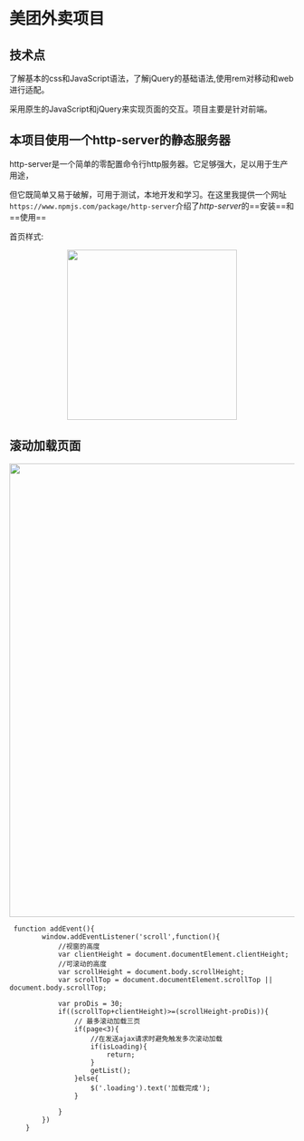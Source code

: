 # 美团外卖项目

## 技术点

了解基本的css和JavaScript语法，了解jQuery的基础语法,使用rem对移动和web进行适配。

采用原生的JavaScript和jQuery来实现页面的交互。项目主要是针对前端。


## 本项目使用一个http-server的静态服务器

 http-server是一个简单的零配置命令行http服务器。它足够强大，足以用于生产用途，

但它既简单又易于破解，可用于测试，本地开发和学习。在这里我提供一个网址`https://www.npmjs.com/package/http-server`介绍了*http-server*的==安装==和==使用==

首页样式:

<div align=center>
    <img src="http://m.qpic.cn/psc?/V10ibBzU4Ickka/lwLYosea*1Tx8aEGf3rTEOGxr.VtZPUP5RT1M6Hn*OR5z3ApTcOTRL46RxehxP1Jgmo7nYVpHp1wN9R9.3EMkC6rg4IVhiTdCtlqTcqAKpU!/b&bo=QAEzAkABMwIDKQw!&rf=viewer_4" width="300"/>
</div>



## 滚动加载页面

<div align=center>
    <img src="http://a1.qpic.cn/psc?/V10ibBzU4Ickka/QBzlzF8iG*2NtSQ2AaEAUn5.4WuQbKRMt1mi*1NKESNFMJ8FgxJfMjt60Z7wsmltXWV47Wc4hfRy6t8o1zywAw!!/b&ek=1&kp=1&pt=0&bo=3ATVAtwE1QIDGTw!&tl=1&vuin=1227813434&tm=1592535600&sce=60-2-2&rf=viewer_4" width="800"/>
</div>

```
 function addEvent(){
        window.addEventListener('scroll',function(){
            //视窗的高度
            var clientHeight = document.documentElement.clientHeight;
            //可滚动的高度
            var scrollHeight = document.body.scrollHeight;
            var scrollTop = document.documentElement.scrollTop || document.body.scrollTop;

            var proDis = 30;
            if((scrollTop+clientHeight)>=(scrollHeight-proDis)){
                // 最多滚动加载三页
                if(page<3){
                    //在发送ajax请求时避免触发多次滚动加载
                    if(isLoading){
                        return;
                    }
                    getList();
                }else{
                    $('.loading').text('加载完成');
                }
                
            }
        })
    }
```



